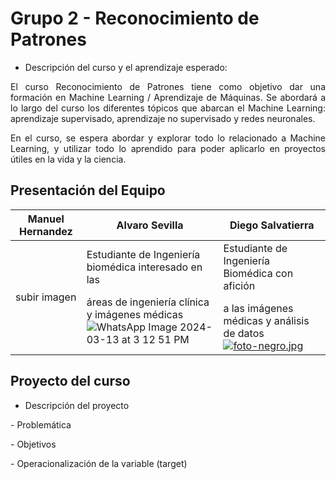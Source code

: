 # Grupo 2 - Reconocimiento de Patrones
- Descripción del curso y el aprendizaje esperado:
<p align=justify>El curso Reconocimiento de Patrones tiene como objetivo dar una formación en Machine Learning / Aprendizaje de Máquinas. Se abordará a lo largo del curso los diferentes tópicos que abarcan el Machine Learning: aprendizaje supervisado, aprendizaje no supervisado y redes neuronales.</p>
<p align=justify>En el curso, se espera abordar y explorar todo lo relacionado a Machine Learning, y utilizar todo lo aprendido para poder aplicarlo en proyectos útiles en la vida y la ciencia.</p>

## Presentación del Equipo

<div align="center">

| Manuel Hernandez | Alvaro Sevilla | Diego Salvatierra |
|-----------------------|----------------|------------------|
| subir imagen |Estudiante de Ingeniería biomédica interesado en las</p> áreas de ingeniería clínica y imágenes médicas ![WhatsApp Image 2024-03-13 at 3 12 51 PM](https://github.com/manuhlam0706/grupo2_RPatrones_2024_I/assets/70824325/514bfd54-6a71-43dd-9f75-23b23e3d3edf)| Estudiante de Ingeniería Biomédica con afición</p> a las imágenes médicas y análisis de datos [![foto-negro.jpg](https://i.postimg.cc/ZKvmLRq5/foto-negro.jpg)](https://postimg.cc/1fSbmy6k)

</div>

## Proyecto del curso
- Descripción del proyecto
<p align=justify> </p>
- Problemática
<p align=justify> </p>
- Objetivos
<p align=justify> </p>
- Operacionalización de la variable (target)
<p align=justify> </p>
